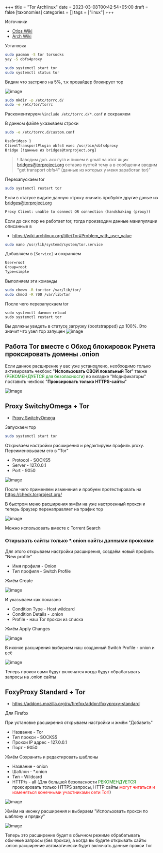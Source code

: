 +++
title = "Tor Archlinux"
date = 2023-03-08T00:42:54+05:00
draft = false
[taxonomies]
categories = []
tags = ["linux"]
+++

Источники

- [Ctlos Wiki](https://ctlos.github.io/wiki/packages/other-pkg/#tor)
- [Arch Wiki](https://wiki.archlinux.org/title/User:Katoumegumi#Using_Tor_bridges)

Установка

```sh
sudo pacman -S tor torsocks
yay -S obfs4proxy
```

```sh
sudo systemctl start tor
sudo systemctl status tor
```

Видим что застряло на 5%, т.к провайдер блокирует тор

![image](/images/tor-archlinux/tor-status.png)

```sh
sudo mkdir -p /etc/torrc.d/
sudo -e /etc/tor/torrc
```

Раскоментируем `%include /etc/torrc.d/*.conf` и сохраняем

В данном файле указываем строки

```sh
sudo -e /etc/torrc.d/custom.conf
```

```txt
UseBridges 1
ClientTransportPlugin obfs4 exec /usr/bin/obfs4proxy
Bridge [!данные из bridges@torproject.org]
```

> ! Заводим доп. акк гугл и пишем в gmail на этот ящик bridges@torproject.org оставив пустой тему а в сообщении вводим "get transport obfs4" (данные из которых у меня заработал tor)"

Перезапускаем tor

```sh
sudo systemctl restart tor
```

Если в статусе видите данную строку значить пробуйте другие даные из bridges@torproject.org

```txt
Proxy Client: unable to connect OR connection (handshaking (proxy))
```

Если до сих пор не работает tor, тогда производим данные манипуляции описанные в

- https://wiki.archlinux.org/title/Tor#Problem_with_user_value

```sh
sudo nano /usr/lib/systemd/system/tor.service
```

Добавляем в `[Service]` и сохраняем

```txt
User=root
Group=root
Type=simple
```

Выполняем эти команды

```sh
sudo chown -R tor:tor /var/lib/tor/
sudo chmod -R 700 /var/lib/tor
```

После чего перезапускаем tor

```
sudo systemctl daemon-reload
sudo systemctl restart tor
```

Вы должны увидеть в статусе загрузку (bootstrapped) до 100%. Это значит что узел тор запущен
![image](/images/tor-archlinux/tor-works.png)

## Работа Tor вместе с Обход блокировок Рунета проксировать домены .onion

Если данное расширение у вас уже установлено, необходимо только активировать чекбокс "**Использовать СВОЙ локальный Tor**" также (<span style="color:green">РЕКОМЕНДУЕТСЯ для безопасности</span>) во вкладке "Модификаторы" поставить чекбокс "**Проксировать только HTTPS-сайты**"

![image](/images/tor-archlinux/anticensority.png)

## Proxy SwitchyOmega + Tor

- [Proxy SwitchyOmega](https://chrome.google.com/webstore/detail/proxy-switchyomega/padekgcemlokbadohgkifijomclgjgif)

Запускаем тор

```sh
sudo systemctl start tor
```

Открываем настройки расширения и редактируем профиль proxy. Переименовываем его в "Tor"

- Protocol - SOCKS5
- Server - 127.0.0.1
- Port - 9050

![image](/images/tor-archlinux/switchyomega-tor.png)

После чего применяем изменения и пробуем протестировать на https://check.torproject.org/

В быстром меню расширения жмём на уже настроенный прокси и теперь браузер перенаправляет на трафик тор

![image](/images/tor-archlinux/switchyomega-menu.png)

Можно использовать вместе с Torrent Search

### Открывать сайты только \*.onion сайты данными проксями

Для этого открываем настройки расширения, создаём новый профиль "New profile"

- Имя профиля - Onion
- Тип профиля - Switch Profile

Жмём Create

![image](/images/tor-archlinux/creating-new-profile.png)

И указываем как показано

- Condition Type - Host wildcard
- Condition Details - .onion
- Profile - наш Tor прокси из списка

Жмём Apply Changes

![image](/images/tor-archlinux/switchyomega-rules-tor.png)

В иконке расширения выбираем наш созданный Switch Profile - onion и всё

![image](/images/tor-archlinux/switchyomega-menu-onion.png)

Теперь прокси сами будут включатся когда будут обрабатывать запросы на .onion сайты

## FoxyProxy Standard + Tor

- https://addons.mozilla.org/ru/firefox/addon/foxyproxy-standard

Для Firefox

При установке расширения открываем настройки и жмём "Добавить"

- Название - Tor
- Тип прокси - SOCKS5
- Прокси IP адрес - 127.0.0.1
- Порт - 9050

Жмём Сохранить и редактировать шаблоны

- Название - onion
- Шаблон - \*.onion
- Тип - Wildcard
- HTTP/s - all (Для большей безопасности <span style="color:green">РЕКОМЕНДУЕТСЯ</span> проксировать только HTTPS запросы, HTTP сайты <span style="color:red">могут читаться и изменяться конечными участниками сети Tor!</span>)

![image](/images/tor-archlinux/foxyproxy-https.png)

Жмём на иконку расширения и выбираем "Использовать прокси по шаблону и прядку"

![image](/images/tor-archlinux/foxyproxy-setup.png)

Теперь это расширение будет в обычном режиме обрабатывать обычные запросы (без прокси), а когда вы будете открывать сайты .onion расширение автоматически будет включать данные прокси Tor
